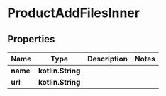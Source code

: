 
# ProductAddFilesInner

## Properties
| Name | Type | Description | Notes |
| ------------ | ------------- | ------------- | ------------- |
| **name** | **kotlin.String** |  |  |
| **url** | **kotlin.String** |  |  |




